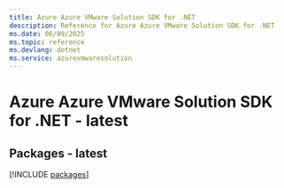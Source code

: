 ```yaml
---
title: Azure Azure VMware Solution SDK for .NET
description: Reference for Azure Azure VMware Solution SDK for .NET
ms.date: 06/09/2025
ms.topic: reference
ms.devlang: dotnet
ms.service: azurevmwaresolution
---
```

# Azure Azure VMware Solution SDK for .NET - latest
## Packages - latest
[!INCLUDE [packages](azure-vmware-solution-index.md)]
